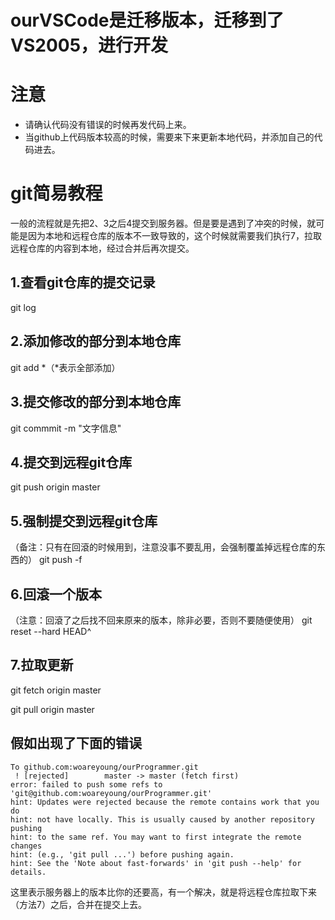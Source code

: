 # ourVSCode是迁移版本，迁移到了VS2005，进行开发

# 注意

 - 请确认代码没有错误的时候再发代码上来。
 - 当github上代码版本较高的时候，需要来下来更新本地代码，并添加自己的代码进去。

# git简易教程

一般的流程就是先把2、3之后4提交到服务器。但是要是遇到了冲突的时候，就可能是因为本地和远程仓库的版本不一致导致的，这个时候就需要我们执行7，拉取远程仓库的内容到本地，经过合并后再次提交。

## 1.查看git仓库的提交记录
git log

## 2.添加修改的部分到本地仓库
git add *（*表示全部添加）

## 3.提交修改的部分到本地仓库
git commmit -m "文字信息"

## 4.提交到远程git仓库
git push origin master

## 5.强制提交到远程git仓库
（备注：只有在回滾的时候用到，注意没事不要乱用，会强制覆盖掉远程仓库的东西的）
git push -f

## 6.回滾一个版本
（注意：回滾了之后找不回来原来的版本，除非必要，否则不要随便使用）
git reset --hard HEAD^

## 7.拉取更新
git fetch origin master

git pull origin master

## 假如出现了下面的错误
``` git
To github.com:woareyoung/ourProgrammer.git
 ! [rejected]        master -> master (fetch first)
error: failed to push some refs to 'git@github.com:woareyoung/ourProgrammer.git'
hint: Updates were rejected because the remote contains work that you do
hint: not have locally. This is usually caused by another repository pushing
hint: to the same ref. You may want to first integrate the remote changes
hint: (e.g., 'git pull ...') before pushing again.
hint: See the 'Note about fast-forwards' in 'git push --help' for details.
```
这里表示服务器上的版本比你的还要高，有一个解决，就是将远程仓库拉取下来（方法7）之后，合并在提交上去。
